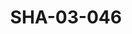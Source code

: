 ---
pid: SHA-03-046
title: SHA-03-046
language: ar
original_label: 
rights: شرحبيل احمد
location_of_original: شرحبيل احمد
photographer_or_studio: 
scanned_from: photograph 5 by 7.1
_date: 1960s
location: الخرطوم
description: شرحبيل احمد
additional_notes: 
permission_display: 'yes'
on_server: 'no'
on_website: 'no'
permalink: /photopages/ar/SHA-03-046.html
layout: photo-page
---